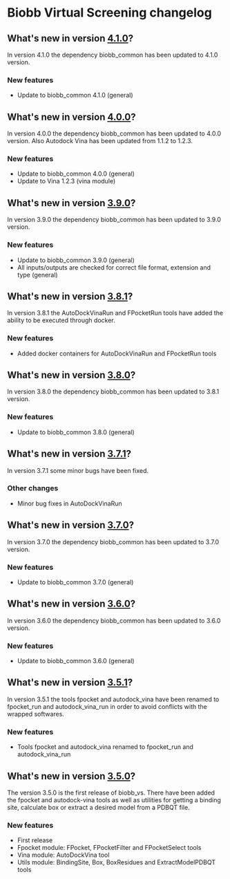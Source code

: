 # Biobb Virtual Screening changelog

## What's new in version [4.1.0](https://github.com/bioexcel/biobb_vs/releases/tag/v4.1.0)?
In version 4.1.0 the dependency biobb_common has been updated to 4.1.0 version.

### New features

* Update to biobb_common 4.1.0 (general)

## What's new in version [4.0.0](https://github.com/bioexcel/biobb_vs/releases/tag/v4.0.0)?
In version 4.0.0 the dependency biobb_common has been updated to 4.0.0 version. Also Autodock Vina has been updated from 1.1.2 to 1.2.3. 

### New features

* Update to biobb_common 4.0.0 (general)
* Update to Vina 1.2.3 (vina module)

## What's new in version [3.9.0](https://github.com/bioexcel/biobb_vs/releases/tag/v3.9.0)?
In version 3.9.0 the dependency biobb_common has been updated to 3.9.0 version.

### New features

* Update to biobb_common 3.9.0 (general)
* All inputs/outputs are checked for correct file format, extension and type (general)

## What's new in version [3.8.1](https://github.com/bioexcel/biobb_vs/releases/tag/v3.8.1)?
In version 3.8.1 the AutoDockVinaRun and FPocketRun tools have added the ability to be executed through docker. 

### New features

* Added docker containers for AutoDockVinaRun and FPocketRun tools

## What's new in version [3.8.0](https://github.com/bioexcel/biobb_vs/releases/tag/v3.8.0)?
In version 3.8.0 the dependency biobb_common has been updated to 3.8.1 version. 

### New features

* Update to biobb_common 3.8.0 (general)

## What's new in version [3.7.1](https://github.com/bioexcel/biobb_vs/releases/tag/v3.7.1)?
In version 3.7.1 some minor bugs have been fixed. 

### Other changes

* Minor bug fixes in AutoDockVinaRun

## What's new in version [3.7.0](https://github.com/bioexcel/biobb_vs/releases/tag/v3.7.0)?
In version 3.7.0 the dependency biobb_common has been updated to 3.7.0 version. 

### New features

* Update to biobb_common 3.7.0 (general)

## What's new in version [3.6.0](https://github.com/bioexcel/biobb_vs/releases/tag/v3.6.0)?
In version 3.6.0 the dependency biobb_common has been updated to 3.6.0 version. 

### New features

* Update to biobb_common 3.6.0 (general)

## What's new in version [3.5.1](https://github.com/bioexcel/biobb_vs/releases/tag/v3.5.1)?
In version 3.5.1 the tools fpocket and autodock_vina have been renamed to fpocket_run and autodock_vina_run in order to avoid conflicts with the wrapped softwares.

### New features

* Tools fpocket and autodock_vina renamed to fpocket_run and autodock_vina_run

## What's new in version [3.5.0](https://github.com/bioexcel/biobb_vs/releases/tag/v3.5.0)?
The version 3.5.0 is the first release of biobb_vs. There have been added the fpocket and autodock-vina tools as well as utilities for getting a binding site, calculate box or extract a desired model from a PDBQT file.

### New features

* First release
* Fpocket module: FPocket, FPocketFilter and FPocketSelect tools
* Vina module: AutoDockVina tool
* Utils module: BindingSite, Box, BoxResidues and ExtractModelPDBQT tools
